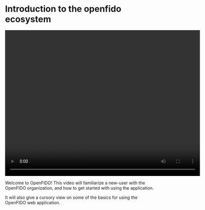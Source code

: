 # Introduction to the openfido ecosystem

<video width="640" height="480" controls>
  <source src="https://s3.amazonaws.com/help.openfido.org/assets/getting_started.mp4" type="video/mp4">
</video>

Welcome to OpenFIDO! This video will familiarize a new-user with the OpenFIDO organization, and how to get started with using the application. 

It will also give a cursory view on some of the basics for using the OpenFIDO web application.
